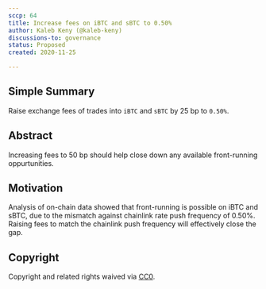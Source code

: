```yaml
---
sccp: 64
title: Increase fees on iBTC and sBTC to 0.50%
author: Kaleb Keny (@kaleb-keny)
discussions-to: governance
status: Proposed
created: 2020-11-25

---
```


<!--You can leave these HTML comments in your merged SCCP and delete the visible duplicate text guides, they will not appear and may be helpful to refer to if you edit it again. This is the suggested template for new SCCPs. Note that an SCCP number will be assigned by an editor. When opening a pull request to submit your SCCP, please use an abbreviated title in the filename, `sccp-draft_title_abbrev.md`. The title should be 44 characters or less.-->

## Simple Summary

<!--"If you can't explain it simply, you don't understand it well enough." Provide a simplified and layman-accessible explanation of the SCCP.-->

Raise exchange fees of trades into `iBTC` and `sBTC` by 25 bp to `0.50%`.

## Abstract

<!--A short (~200 word) description of the variable change proposed.-->

Increasing fees to 50 bp should help close down any available front-running oppurtunities.

## Motivation

<!--The motivation is critical for SCCPs that want to update variables within Synthetix. It should clearly explain why the existing variable is not incentive aligned. SCCP submissions without sufficient motivation may be rejected outright.-->

Analysis of on-chain data showed that front-running is possible on iBTC and sBTC, due to the mismatch against chainlink rate push frequency of 0.50%. Raising fees to match the chainlink push frequency will effectively close the gap.

## Copyright

Copyright and related rights waived via [CC0](https://creativecommons.org/publicdomain/zero/1.0/).
